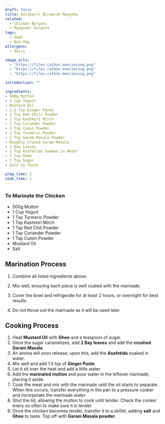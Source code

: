 ```yaml
---
draft: false
title: Kalibarir Niramish Mangsho
related:
  - Chicken Biryani
  - Mangsher Gorgora
tags:
  - Goat
  - Non-Veg
allergens:
  - Dairy

image_urls:
  - "https://files.catbox.moe/zecung.png"
  - "https://files.catbox.moe/zecung.png"
  - "https://files.catbox.moe/zecung.png"

introduction: ""

ingredients:
- 500g Mutton
- 1 Cup Yogurt
- Mustard Oil
- 1.5 Tsp Ginger Paste
- 1 Tsp Red Chili Powder
- 1 Tsp Kashmiri Mirch
- 1 Tsp Corander Powder
- 1 Tsp Cumin Powder
- 1 Tsp Turmeric Powder
- 1 Tsp Garam Masala Powder
- Roughly Crused Garam Masala
- 2 Bay Leaves
- 1 Tsp Asafetida Soaked in Water
- 1 Tsp Ghee
- 1 Tsp Sugar
- Salt to Taste

prep_time: 1
cook_time: 1
---
```


### To Marinate the Chicken
- 500g Mutton
- 1 Cup Yogurt
- 1 Tsp Turmeric Powder
- 1 Tsp Kashmiri Mirch
- 1 Tsp Red Chili Powder
- 1 Tsp Coriander Powder
- 1 Tsp Cumin Powder
- Mustard Oil
- Salt
## Marination Process

1. Combine all listed ingredients above.

2. Mix well, ensuring each piece is well coated with the marinade.

3. Cover the bowl and refrigerate for at least 2 hours, or overnight for best results. 
4. Do not throw out the marinade as it will be used later.
## Cooking Process

1. Heat **Mustard Oil** with **Ghee** and a teaspoon of sugar.
2. Once the sugar caramelizes, add **2 Bay leaves** and add the **crushed Garam Masala**.
3. An aroma will soon release; upon this, add the **Asafetida** soaked in water.
4. Mix well and add 1.5 tsp of **Ginger Paste**.
5. Let it sit over the heat and add a little water.
6. Add the **marinated mutton** and pour water in the leftover marinade, placing it aside.
7. Cook the meat and mix with the marinade until the oil starts to separate. When this occurs, transfer everything in the pan to a pressure cooker and incorporate the marinade water.
8. Shut the lid, allowing the mutton to cook until tender. Check the cooker every so often to make sure it is tender
9. Once the chicken becomes tender, transfer it to a skillet, adding **salt** and **Ghee** to taste. Top off with **Garam Masala powder**.